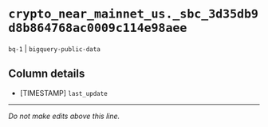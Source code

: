 # `crypto_near_mainnet_us._sbc_3d35db9d8b864768ac0009c114e98aee`
`bq-1` | `bigquery-public-data`

## Column details
* [TIMESTAMP] `last_update`

-------------------------------------------------------------------------------
*Do not make edits above this line.*
